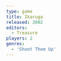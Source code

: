 ```yaml
---
type: game
title: Ikaruga
released: 2002
editors: 
  - Treasure
players: 2
genres:
  - 'Shoot Them Up'
---
```

